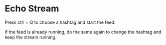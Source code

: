 # Echo Stream

Press ctrl + Q to choose a hashtag and start the feed.

If the feed is already running, do the same again to change the hashtag and keep the stream running.
